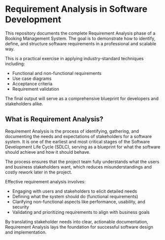 # Requirement Analysis in Software Development

This repository documents the complete Requirement Analysis phase of a Booking Management System. The goal is to demonstrate how to identify, define, and structure software requirements in a professional and scalable way.

This is a practical exercise in applying industry-standard techniques including:
- Functional and non-functional requirements
- Use case diagrams
- Acceptance criteria
- Requirement validation

The final output will serve as a comprehensive blueprint for developers and stakeholders alike.

## What is Requirement Analysis?

Requirement Analysis is the process of identifying, gathering, and documenting the needs and expectations of stakeholders for a software system. It is one of the earliest and most critical stages of the Software Development Life Cycle (SDLC), serving as a blueprint for what the software should achieve and how it should behave.

The process ensures that the project team fully understands what the users and business stakeholders want, which reduces misunderstandings and costly rework later in the project.

Effective requirement analysis involves:
- Engaging with users and stakeholders to elicit detailed needs
- Defining what the system should do (functional requirements)
- Clarifying non-functional aspects like performance, usability, and security
- Validating and prioritizing requirements to align with business goals

By translating stakeholder needs into clear, actionable documentation, Requirement Analysis lays the foundation for successful software design and implementation.
